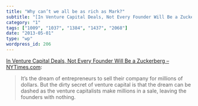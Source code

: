 ```yaml
---
title: "Why can’t we all be as rich as Mark?"
subtitle: "[In Venture Capital Deals, Not Every Founder Will Be a Zuckerberg – NYTimes.com](http://dealbook.nyt..."
category: "1"
tags: ["1009", "1037", "1384", "1437", "2068"]
date: "2013-05-01"
type: "wp"
wordpress_id: 206
---
```

[In Venture Capital Deals, Not Every Founder Will Be a Zuckerberg – NYTimes.com](http://dealbook.nytimes.com/2013/04/30/in-venture-capital-deals-not-every-founder-will-be-a-zuckerberg/?ref=technology):

> It’s the dream of entrepreneurs to sell their company for millions of dollars. But the dirty secret of venture capital is that the dream can be dashed as the venture capitalists make millions in a sale, leaving the founders with nothing.